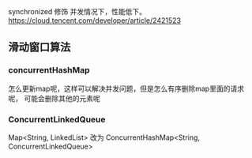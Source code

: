 synchronized 修饰
并发情况下，性能低下。
https://cloud.tencent.com/developer/article/2421523
## 滑动窗口算法
### concurrentHashMap
怎么更新map呢，这样可以解决并发问题，但是怎么有序删除map里面的请求呢，
可能会删除其他的元素呢

### ConcurrentLinkedQueue 
Map<String, LinkedList<Long>>
改为
ConcurrentHashMap<String, ConcurrentLinkedQueue<Long>>
